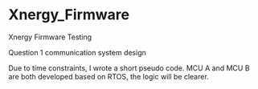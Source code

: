 # Xnergy_Firmware
Xnergy Firmware Testing

Question 1 communication system design

Due to time constraints, I wrote a short pseudo code.
MCU A and MCU B are both developed based on RTOS, the logic will be clearer.
